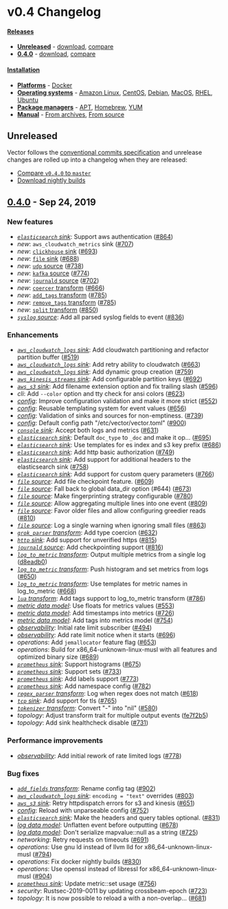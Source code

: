 # v0.4 Changelog

#### [Releases][urls.vector_releases]

* [**Unreleased**](#unreleased) - [download][urls.vector_nightly_builds], [compare][urls.compare_v0.4.0...master]
* [**0.4.0**](#040---sep-24-2019) - [download][urls.v0.4.0], [compare][urls.compare_v0.3.0...v0.4.0]

#### [Installation][docs.installation]

* [**Platforms**][docs.platforms] - [Docker][docs.docker]
* [**Operating systems**][docs.operating_systems] - [Amazon Linux][docs.amazon-linux], [CentOS][docs.centos], [Debian][docs.debian], [MacOS][docs.macos], [RHEL][docs.rhel], [Ubuntu][docs.ubuntu]
* [**Package managers**][docs.package_managers] - [APT][docs.apt], [Homebrew][docs.homebrew], [YUM][docs.yum]
* [**Manual**][docs.manual] - [From archives][docs.from_archives], [From source][docs.from_source]

## Unreleased

Vector follows the [conventional commits specification][urls.conventional_commits] and unrelease changes are rolled up into a changelog when they are released:

* [Compare `v0.4.0` to `master`][urls.compare_v0.4.0...master]
* [Download nightly builds][urls.vector_nightly_builds]

## [0.4.0][urls.v0.4.0] - Sep 24, 2019

### New features

* *[`elasticsearch` sink][docs.sinks.elasticsearch]*: Support aws authentication ([#864][urls.pr_864])
* *new*: `aws_cloudwatch_metrics` sink ([#707][urls.pr_707])
* *new*: [`clickhouse` sink][docs.sinks.clickhouse] ([#693][urls.pr_693])
* *new*: [`file` sink][docs.sinks.file] ([#688][urls.pr_688])
* *new*: [`udp` source][docs.sources.udp] ([#738][urls.pr_738])
* *new*: [`kafka` source][docs.sources.kafka] ([#774][urls.pr_774])
* *new*: [`journald` source][docs.sources.journald] ([#702][urls.pr_702])
* *new*: [`coercer` transform][docs.transforms.coercer] ([#666][urls.pr_666])
* *new*: [`add_tags` transform][docs.transforms.add_tags] ([#785][urls.pr_785])
* *new*: [`remove_tags` transform][docs.transforms.remove_tags] ([#785][urls.pr_785])
* *new*: [`split` transform][docs.transforms.split] ([#850][urls.pr_850])
* *[`syslog` source][docs.sources.syslog]*: Add all parsed syslog fields to event ([#836][urls.pr_836])

### Enhancements

* *[`aws_cloudwatch_logs` sink][docs.sinks.aws_cloudwatch_logs]*: Add cloudwatch partitioning and refactor partition buffer ([#519][urls.pr_519])
* *[`aws_cloudwatch_logs` sink][docs.sinks.aws_cloudwatch_logs]*: Add retry ability to cloudwatch ([#663][urls.pr_663])
* *[`aws_cloudwatch_logs` sink][docs.sinks.aws_cloudwatch_logs]*: Add dynamic group creation ([#759][urls.pr_759])
* *[`aws_kinesis_streams` sink][docs.sinks.aws_kinesis_streams]*: Add configurable partition keys ([#692][urls.pr_692])
* *[`aws_s3` sink][docs.sinks.aws_s3]*: Add filename extension option and fix trailing slash ([#596][urls.pr_596])
* *cli*: Add `--color` option and tty check for ansi colors ([#623][urls.pr_623])
* *[config][docs.configuration]*: Improve configuration validation and make it more strict ([#552][urls.pr_552])
* *[config][docs.configuration]*: Reusable templating system for event values ([#656][urls.pr_656])
* *[config][docs.configuration]*: Validation of sinks and sources for non-emptiness. ([#739][urls.pr_739])
* *[config][docs.configuration]*: Default config path "/etc/vector/vector.toml" ([#900][urls.pr_900])
* *[`console` sink][docs.sinks.console]*: Accept both logs and metrics ([#631][urls.pr_631])
* *[`elasticsearch` sink][docs.sinks.elasticsearch]*: Default `doc_type` to `_doc` and make it op… ([#695][urls.pr_695])
* *[`elasticsearch` sink][docs.sinks.elasticsearch]*: Use templates for es index and s3 key prefix ([#686][urls.pr_686])
* *[`elasticsearch` sink][docs.sinks.elasticsearch]*: Add http basic authorization ([#749][urls.pr_749])
* *[`elasticsearch` sink][docs.sinks.elasticsearch]*: Add support for additional headers to the elasticsearch sink ([#758][urls.pr_758])
* *[`elasticsearch` sink][docs.sinks.elasticsearch]*: Add support for custom query parameters ([#766][urls.pr_766])
* *[`file` source][docs.sources.file]*: Add file checkpoint feature. ([#609][urls.pr_609])
* *[`file` source][docs.sources.file]*: Fall back to global data_dir option (#644) ([#673][urls.pr_673])
* *[`file` source][docs.sources.file]*: Make fingerprinting strategy configurable ([#780][urls.pr_780])
* *[`file` source][docs.sources.file]*: Allow aggregating multiple lines into one event ([#809][urls.pr_809])
* *[`file` source][docs.sources.file]*: Favor older files and allow configuring greedier reads ([#810][urls.pr_810])
* *[`file` source][docs.sources.file]*: Log a single warning when ignoring small files ([#863][urls.pr_863])
* *[`grok_parser` transform][docs.transforms.grok_parser]*: Add type coercion ([#632][urls.pr_632])
* *[`http` sink][docs.sinks.http]*: Add support for unverified https ([#815][urls.pr_815])
* *[`journald` source][docs.sources.journald]*: Add checkpointing support ([#816][urls.pr_816])
* *[`log_to_metric` transform][docs.transforms.log_to_metric]*: Output multiple metrics from a single log ([d8eadb0][urls.commit_d8eadb08f469e7e411138ed9ff9e318bd4f9954c])
* *[`log_to_metric` transform][docs.transforms.log_to_metric]*: Push histogram and set metrics from logs ([#650][urls.pr_650])
* *[`log_to_metric` transform][docs.transforms.log_to_metric]*: Use templates for metric names in log_to_metric ([#668][urls.pr_668])
* *[`lua` transform][docs.transforms.lua]*: Add tags support to log_to_metric transform ([#786][urls.pr_786])
* *[metric data model][docs.data-model.metric]*: Use floats for metrics values ([#553][urls.pr_553])
* *[metric data model][docs.data-model.metric]*: Add timestamps into metrics ([#726][urls.pr_726])
* *[metric data model][docs.data-model.metric]*: Add tags into metrics model ([#754][urls.pr_754])
* *[observability][docs.monitoring]*: Initial rate limit subscriber ([#494][urls.pr_494])
* *[observability][docs.monitoring]*: Add rate limit notice when it starts ([#696][urls.pr_696])
* *operations*: Add `jemallocator` feature flag ([#653][urls.pr_653])
* *operations*: Build for x86_64-unknown-linux-musl with all features and optimized binary size ([#689][urls.pr_689])
* *[`prometheus` sink][docs.sinks.prometheus]*: Support histograms ([#675][urls.pr_675])
* *[`prometheus` sink][docs.sinks.prometheus]*: Support sets ([#733][urls.pr_733])
* *[`prometheus` sink][docs.sinks.prometheus]*: Add labels support ([#773][urls.pr_773])
* *[`prometheus` sink][docs.sinks.prometheus]*: Add namespace config ([#782][urls.pr_782])
* *[`regex_parser` transform][docs.transforms.regex_parser]*: Log when regex does not match ([#618][urls.pr_618])
* *[`tcp` sink][docs.sinks.tcp]*: Add support for tls ([#765][urls.pr_765])
* *[`tokenizer` transform][docs.transforms.tokenizer]*: Convert "-" into "nil" ([#580][urls.pr_580])
* *topology*: Adjust transform trait for multiple output events ([fe7f2b5][urls.commit_fe7f2b503443199a65a79dad129ed89ace3e287a])
* *topology*: Add sink healthcheck disable ([#731][urls.pr_731])

### Performance improvements

* *[observability][docs.monitoring]*: Add initial rework of rate limited logs ([#778][urls.pr_778])

### Bug fixes

* *[`add_fields` transform][docs.transforms.add_fields]*: Rename config tag ([#902][urls.pr_902])
* *[`aws_cloudwatch_logs` sink][docs.sinks.aws_cloudwatch_logs]*: `encoding = "text"` overrides ([#803][urls.pr_803])
* *[`aws_s3` sink][docs.sinks.aws_s3]*: Retry httpdispatch errors for s3 and kinesis ([#651][urls.pr_651])
* *[config][docs.configuration]*: Reload with unparseable config ([#752][urls.pr_752])
* *[`elasticsearch` sink][docs.sinks.elasticsearch]*: Make the headers and query tables optional. ([#831][urls.pr_831])
* *[log data model][docs.data-model.log]*: Unflatten event before outputting ([#678][urls.pr_678])
* *[log data model][docs.data-model.log]*: Don't serialize mapvalue::null as a string ([#725][urls.pr_725])
* *networking*: Retry requests on timeouts ([#691][urls.pr_691])
* *operations*: Use gnu ld instead of llvm lld for x86_64-unknown-linux-musl ([#794][urls.pr_794])
* *operations*: Fix docker nightly builds ([#830][urls.pr_830])
* *operations*: Use openssl instead of libressl for x86_64-unknown-linux-musl ([#904][urls.pr_904])
* *[`prometheus` sink][docs.sinks.prometheus]*: Update metric::set usage ([#756][urls.pr_756])
* *security*: Rustsec-2019-0011 by updating crossbeam-epoch ([#723][urls.pr_723])
* *topology*: It is now possible to reload a with a non-overlap… ([#681][urls.pr_681])


[docs.amazon-linux]: https://docs.vector.dev/setup/installation/operating-systems/amazon-linux
[docs.apt]: https://docs.vector.dev/setup/installation/package-managers/apt
[docs.centos]: https://docs.vector.dev/setup/installation/operating-systems/centos
[docs.configuration]: https://docs.vector.dev/usage/configuration
[docs.data-model.log]: https://docs.vector.dev/about/data-model/log
[docs.data-model.metric]: https://docs.vector.dev/about/data-model/metric
[docs.debian]: https://docs.vector.dev/setup/installation/operating-systems/debian
[docs.docker]: https://docs.vector.dev/setup/installation/platforms/docker
[docs.from_archives]: https://docs.vector.dev/setup/installation/manual/from-archives
[docs.from_source]: https://docs.vector.dev/setup/installation/manual/from-source
[docs.homebrew]: https://docs.vector.dev/setup/installation/package-managers/homebrew
[docs.installation]: https://docs.vector.dev/setup/installation
[docs.macos]: https://docs.vector.dev/setup/installation/operating-systems/macos
[docs.manual]: https://docs.vector.dev/setup/installation/manual
[docs.monitoring]: https://docs.vector.dev/usage/administration/monitoring
[docs.operating_systems]: https://docs.vector.dev/setup/installation/operating-systems
[docs.package_managers]: https://docs.vector.dev/setup/installation/package-managers
[docs.platforms]: https://docs.vector.dev/setup/installation/platforms
[docs.rhel]: https://docs.vector.dev/setup/installation/operating-systems/rhel
[docs.sinks.aws_cloudwatch_logs]: https://docs.vector.dev/usage/configuration/sinks/aws_cloudwatch_logs
[docs.sinks.aws_kinesis_streams]: https://docs.vector.dev/usage/configuration/sinks/aws_kinesis_streams
[docs.sinks.aws_s3]: https://docs.vector.dev/usage/configuration/sinks/aws_s3
[docs.sinks.clickhouse]: https://docs.vector.dev/usage/configuration/sinks/clickhouse
[docs.sinks.console]: https://docs.vector.dev/usage/configuration/sinks/console
[docs.sinks.elasticsearch]: https://docs.vector.dev/usage/configuration/sinks/elasticsearch
[docs.sinks.file]: https://docs.vector.dev/usage/configuration/sinks/file
[docs.sinks.http]: https://docs.vector.dev/usage/configuration/sinks/http
[docs.sinks.prometheus]: https://docs.vector.dev/usage/configuration/sinks/prometheus
[docs.sinks.tcp]: https://docs.vector.dev/usage/configuration/sinks/tcp
[docs.sources.file]: https://docs.vector.dev/usage/configuration/sources/file
[docs.sources.journald]: https://docs.vector.dev/usage/configuration/sources/journald
[docs.sources.kafka]: https://docs.vector.dev/usage/configuration/sources/kafka
[docs.sources.syslog]: https://docs.vector.dev/usage/configuration/sources/syslog
[docs.sources.udp]: https://docs.vector.dev/usage/configuration/sources/udp
[docs.transforms.add_fields]: https://docs.vector.dev/usage/configuration/transforms/add_fields
[docs.transforms.add_tags]: https://docs.vector.dev/usage/configuration/transforms/add_tags
[docs.transforms.coercer]: https://docs.vector.dev/usage/configuration/transforms/coercer
[docs.transforms.grok_parser]: https://docs.vector.dev/usage/configuration/transforms/grok_parser
[docs.transforms.log_to_metric]: https://docs.vector.dev/usage/configuration/transforms/log_to_metric
[docs.transforms.lua]: https://docs.vector.dev/usage/configuration/transforms/lua
[docs.transforms.regex_parser]: https://docs.vector.dev/usage/configuration/transforms/regex_parser
[docs.transforms.remove_tags]: https://docs.vector.dev/usage/configuration/transforms/remove_tags
[docs.transforms.split]: https://docs.vector.dev/usage/configuration/transforms/split
[docs.transforms.tokenizer]: https://docs.vector.dev/usage/configuration/transforms/tokenizer
[docs.ubuntu]: https://docs.vector.dev/setup/installation/operating-systems/ubuntu
[docs.yum]: https://docs.vector.dev/setup/installation/package-managers/yum
[urls.commit_d8eadb08f469e7e411138ed9ff9e318bd4f9954c]: https://github.com/timberio/vector/commit/d8eadb08f469e7e411138ed9ff9e318bd4f9954c
[urls.commit_fe7f2b503443199a65a79dad129ed89ace3e287a]: https://github.com/timberio/vector/commit/fe7f2b503443199a65a79dad129ed89ace3e287a
[urls.compare_v0.3.0...v0.4.0]: https://github.com/timberio/vector/compare/v0.3.0...v0.4.0
[urls.compare_v0.4.0...master]: https://github.com/timberio/vector/compare/v0.4.0...master
[urls.conventional_commits]: https://www.conventionalcommits.org
[urls.pr_494]: https://github.com/timberio/vector/pull/494
[urls.pr_519]: https://github.com/timberio/vector/pull/519
[urls.pr_552]: https://github.com/timberio/vector/pull/552
[urls.pr_553]: https://github.com/timberio/vector/pull/553
[urls.pr_580]: https://github.com/timberio/vector/pull/580
[urls.pr_596]: https://github.com/timberio/vector/pull/596
[urls.pr_609]: https://github.com/timberio/vector/pull/609
[urls.pr_618]: https://github.com/timberio/vector/pull/618
[urls.pr_623]: https://github.com/timberio/vector/pull/623
[urls.pr_631]: https://github.com/timberio/vector/pull/631
[urls.pr_632]: https://github.com/timberio/vector/pull/632
[urls.pr_650]: https://github.com/timberio/vector/pull/650
[urls.pr_651]: https://github.com/timberio/vector/pull/651
[urls.pr_653]: https://github.com/timberio/vector/pull/653
[urls.pr_656]: https://github.com/timberio/vector/pull/656
[urls.pr_663]: https://github.com/timberio/vector/pull/663
[urls.pr_666]: https://github.com/timberio/vector/pull/666
[urls.pr_668]: https://github.com/timberio/vector/pull/668
[urls.pr_673]: https://github.com/timberio/vector/pull/673
[urls.pr_675]: https://github.com/timberio/vector/pull/675
[urls.pr_678]: https://github.com/timberio/vector/pull/678
[urls.pr_681]: https://github.com/timberio/vector/pull/681
[urls.pr_686]: https://github.com/timberio/vector/pull/686
[urls.pr_688]: https://github.com/timberio/vector/pull/688
[urls.pr_689]: https://github.com/timberio/vector/pull/689
[urls.pr_691]: https://github.com/timberio/vector/pull/691
[urls.pr_692]: https://github.com/timberio/vector/pull/692
[urls.pr_693]: https://github.com/timberio/vector/pull/693
[urls.pr_695]: https://github.com/timberio/vector/pull/695
[urls.pr_696]: https://github.com/timberio/vector/pull/696
[urls.pr_702]: https://github.com/timberio/vector/pull/702
[urls.pr_707]: https://github.com/timberio/vector/pull/707
[urls.pr_723]: https://github.com/timberio/vector/pull/723
[urls.pr_725]: https://github.com/timberio/vector/pull/725
[urls.pr_726]: https://github.com/timberio/vector/pull/726
[urls.pr_731]: https://github.com/timberio/vector/pull/731
[urls.pr_733]: https://github.com/timberio/vector/pull/733
[urls.pr_738]: https://github.com/timberio/vector/pull/738
[urls.pr_739]: https://github.com/timberio/vector/pull/739
[urls.pr_749]: https://github.com/timberio/vector/pull/749
[urls.pr_752]: https://github.com/timberio/vector/pull/752
[urls.pr_754]: https://github.com/timberio/vector/pull/754
[urls.pr_756]: https://github.com/timberio/vector/pull/756
[urls.pr_758]: https://github.com/timberio/vector/pull/758
[urls.pr_759]: https://github.com/timberio/vector/pull/759
[urls.pr_765]: https://github.com/timberio/vector/pull/765
[urls.pr_766]: https://github.com/timberio/vector/pull/766
[urls.pr_773]: https://github.com/timberio/vector/pull/773
[urls.pr_774]: https://github.com/timberio/vector/pull/774
[urls.pr_778]: https://github.com/timberio/vector/pull/778
[urls.pr_780]: https://github.com/timberio/vector/pull/780
[urls.pr_782]: https://github.com/timberio/vector/pull/782
[urls.pr_785]: https://github.com/timberio/vector/pull/785
[urls.pr_786]: https://github.com/timberio/vector/pull/786
[urls.pr_794]: https://github.com/timberio/vector/pull/794
[urls.pr_803]: https://github.com/timberio/vector/pull/803
[urls.pr_809]: https://github.com/timberio/vector/pull/809
[urls.pr_810]: https://github.com/timberio/vector/pull/810
[urls.pr_815]: https://github.com/timberio/vector/pull/815
[urls.pr_816]: https://github.com/timberio/vector/pull/816
[urls.pr_830]: https://github.com/timberio/vector/pull/830
[urls.pr_831]: https://github.com/timberio/vector/pull/831
[urls.pr_836]: https://github.com/timberio/vector/pull/836
[urls.pr_850]: https://github.com/timberio/vector/pull/850
[urls.pr_863]: https://github.com/timberio/vector/pull/863
[urls.pr_864]: https://github.com/timberio/vector/pull/864
[urls.pr_900]: https://github.com/timberio/vector/pull/900
[urls.pr_902]: https://github.com/timberio/vector/pull/902
[urls.pr_904]: https://github.com/timberio/vector/pull/904
[urls.v0.4.0]: https://github.com/timberio/vector/releases/tag/0.4.0
[urls.vector_nightly_builds]: http://google.com
[urls.vector_releases]: https://github.com/timberio/vector/releases
